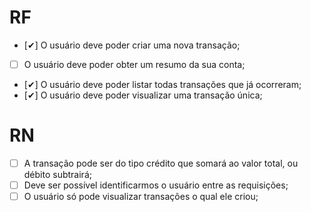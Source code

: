 # RF

- [✔] O usuário deve poder criar uma nova transação;
- [ ] O usuário deve poder obter um resumo da sua conta;
- [✔] O usuário deve poder listar todas transações que já ocorreram;
- [✔] O usuário deve poder visualizar uma transação única;

# RN

- [ ] A transação pode ser do tipo crédito que somará ao valor total, ou débito subtrairá;
- [ ] Deve ser possível identificarmos o usuário entre as requisições;
- [ ] O usuário só pode visualizar transações o qual ele criou;